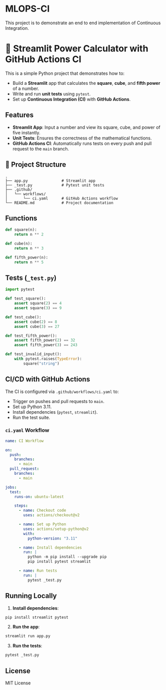 # MLOPS-CI

This project is to demonstrate an end to end implementation of Continuous Integration.

# 🧪 Streamlit Power Calculator with GitHub Actions CI

This is a simple Python project that demonstrates how to:

- Build a **Streamlit** app that calculates the **square**, **cube**, and **fifth power** of a number.
- Write and run **unit tests** using `pytest`.
- Set up **Continuous Integration (CI)** with **GitHub Actions**.

## Features

- **Streamlit App**: Input a number and view its square, cube, and power of five instantly.
- **Unit Tests**: Ensures the correctness of the mathematical functions.
- **GitHub Actions CI**: Automatically runs tests on every push and pull request to the `main` branch.

## 📁 Project Structure

```
.
├── app.py               # Streamlit app
├── _test.py             # Pytest unit tests
├── .github/
│   └── workflows/
│       └── ci.yaml      # GitHub Actions workflow
└── README.md            # Project documentation
```

## Functions

```python
def square(n):
    return n ** 2

def cube(n):
    return n ** 3

def fifth_power(n):
    return n ** 5
```

## Tests (`_test.py`)

```python
import pytest

def test_square():
    assert square(2) == 4
    assert square(3) == 9

def test_cube():
    assert cube(2) == 8
    assert cube(3) == 27

def test_fifth_power():
    assert fifth_power(2) == 32
    assert fifth_power(3) == 243

def test_invalid_input():
    with pytest.raises(TypeError):
        square("string")
```

## CI/CD with GitHub Actions

The CI is configured via `.github/workflows/ci.yaml` to:

- Trigger on pushes and pull requests to `main`.
- Set up Python 3.11.
- Install dependencies (`pytest`, `streamlit`).
- Run the test suite.

### `ci.yaml` Workflow

```yaml
name: CI Workflow

on:
  push:
    branches:
      - main
  pull_request:
    branches:
      - main

jobs:
  test:
    runs-on: ubuntu-latest

    steps:
      - name: Checkout code
        uses: actions/checkout@v2

      - name: Set up Python
        uses: actions/setup-python@v2
        with:
          python-version: "3.11"

      - name: Install dependencies
        run: |
          python -m pip install --upgrade pip
          pip install pytest streamlit

      - name: Run tests
        run: |
          pytest _test.py
```

## Running Locally

1. **Install dependencies**:

```bash
pip install streamlit pytest
```

2. **Run the app**:

```bash
streamlit run app.py
```

3. **Run the tests**:

```bash
pytest _test.py
```

## License

MIT License

